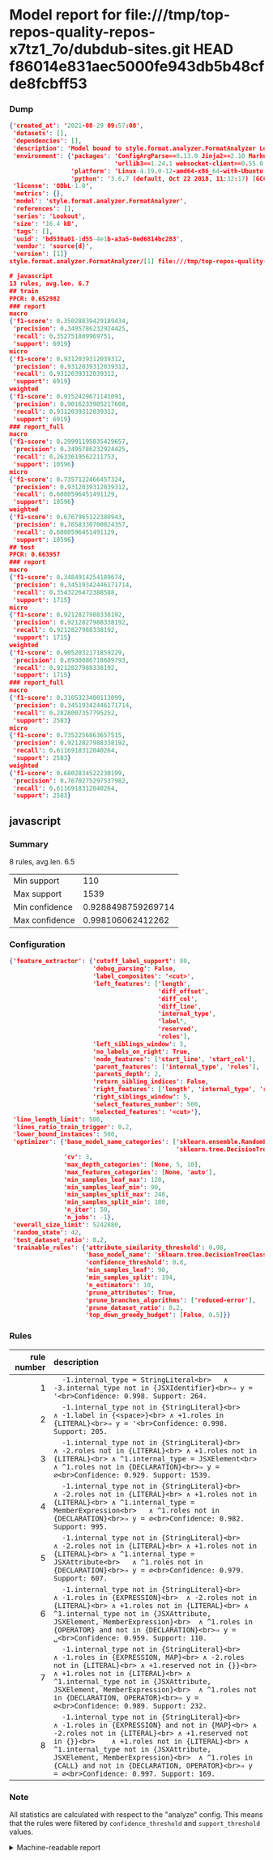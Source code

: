# Model report for file:///tmp/top-repos-quality-repos-x7tz1_7o/dubdub-sites.git HEAD f86014e831aec5000fe943db5b48cfde8fcbff53

### Dump

```json
{'created_at': '2021-08-29 09:57:08',
 'datasets': [],
 'dependencies': [],
 'description': 'Model bound to style.format.analyzer.FormatAnalyzer Lookout analyzer.',
 'environment': {'packages': 'ConfigArgParse==0.13.0 Jinja2==2.10 MarkupSafe==1.1.1 PyStemmer==1.3.0 PyYAML==5.1 Pympler==0.5 SQLAlchemy==1.2.10 SQLAlchemy-Utils==0.33.3 asdf==2.3.2 bblfsh==2.12.7 boto==2.49.0 boto3==1.9.130 botocore==1.12.130 cachetools==2.0.1 certifi==2019.3.9 chardet==3.0.4 clint==0.5.1 docker==3.7.0 docker-pycreds==0.4.0 dulwich==0.19.11 grpcio==1.19.0 grpcio-tools==1.19.0 humanfriendly==4.16.1 humanize==0.5.1 idna==2.8 jmespath==0.9.4 jsonschema==2.6.0 lookout-sdk==0.4.1 lookout-sdk-ml==0.19.0 lookout-style==0.2.0 lz4==2.1.6 modelforge==0.12.1 numpy==1.16.2 packaging==19.0 pandas==0.22.0 pip==19.0.3 protobuf==3.7.0 psycopg2-binary==2.7.5 pygtrie==2.3 pyparsing==2.3.1 python-dateutil==2.8.0 python-igraph==0.7.1.post6 pytz==2019.1 requests==2.21.0 requirements-parser==0.2.0 scikit-learn==0.20.1 scikit-optimize==0.5.2 scipy==1.2.1 semantic-version==2.6.0 setuptools==40.8.0 six==1.12.0 smart-open==1.8.1 sourced-ml==0.8.2 spdx==2.5.0 stringcase==1.2.0 tabulate==0.8.2 tqdm==4.31.1 '
                             'urllib3==1.24.1 websocket-client==0.55.0 xxhash==1.3.0',
                 'platform': 'Linux-4.19.0-12-amd64-x86_64-with-Ubuntu-18.04-bionic',
                 'python': '3.6.7 (default, Oct 22 2018, 11:32:17) [GCC 8.2.0]'},
 'license': 'ODbL-1.0',
 'metrics': {},
 'model': 'style.format.analyzer.FormatAnalyzer',
 'references': [],
 'series': 'Lookout',
 'size': '16.4 kB',
 'tags': [],
 'uuid': 'bd530a01-1d55-4e1b-a3a5-0ed6814bc283',
 'vendor': 'source{d}',
 'version': [1]}
style.format.analyzer.FormatAnalyzer/[1] file:///tmp/top-repos-quality-repos-x7tz1_7o/dubdub-sites.git f86014e831aec5000fe943db5b48cfde8fcbff53

# javascript
13 rules, avg.len. 6.7
## train
PPCR: 0.652982
### report
macro
{'f1-score': 0.35028839429189434,
 'precision': 0.3495786232924425,
 'recall': 0.352751809969751,
 'support': 6919}
micro
{'f1-score': 0.9312039312039312,
 'precision': 0.9312039312039312,
 'recall': 0.9312039312039312,
 'support': 6919}
weighted
{'f1-score': 0.9152429671141091,
 'precision': 0.9016233905217608,
 'recall': 0.9312039312039312,
 'support': 6919}
### report_full
macro
{'f1-score': 0.29991195835429657,
 'precision': 0.3495786232924425,
 'recall': 0.2633619562211753,
 'support': 10596}
micro
{'f1-score': 0.7357122466457324,
 'precision': 0.9312039312039312,
 'recall': 0.6080596451491129,
 'support': 10596}
weighted
{'f1-score': 0.6767965122380943,
 'precision': 0.7658330700024357,
 'recall': 0.6080596451491129,
 'support': 10596}
## test
PPCR: 0.663957
### report
macro
{'f1-score': 0.3484914254189674,
 'precision': 0.34519342446171714,
 'recall': 0.3543226472388588,
 'support': 1715}
micro
{'f1-score': 0.9212827988338192,
 'precision': 0.9212827988338192,
 'recall': 0.9212827988338192,
 'support': 1715}
weighted
{'f1-score': 0.9052032171859229,
 'precision': 0.8930086718609793,
 'recall': 0.9212827988338192,
 'support': 1715}
### report_full
macro
{'f1-score': 0.3105323400113099,
 'precision': 0.34519342446171714,
 'recall': 0.2828007357795252,
 'support': 2583}
micro
{'f1-score': 0.7352256863657515,
 'precision': 0.9212827988338192,
 'recall': 0.6116918312040264,
 'support': 2583}
weighted
{'f1-score': 0.6802834522230199,
 'precision': 0.7670275297537982,
 'recall': 0.6116918312040264,
 'support': 2583}
```

## javascript
### Summary
8 rules, avg.len. 6.5

| | |
|-|-|
|Min support|110|
|Max support|1539|
|Min confidence|0.9288498759269714|
|Max confidence|0.998106062412262|

### Configuration

```json
{'feature_extractor': {'cutoff_label_support': 80,
                       'debug_parsing': False,
                       'label_composites': '<cut>',
                       'left_features': ['length',
                                         'diff_offset',
                                         'diff_col',
                                         'diff_line',
                                         'internal_type',
                                         'label',
                                         'reserved',
                                         'roles'],
                       'left_siblings_window': 5,
                       'no_labels_on_right': True,
                       'node_features': ['start_line', 'start_col'],
                       'parent_features': ['internal_type', 'roles'],
                       'parents_depth': 2,
                       'return_sibling_indices': False,
                       'right_features': ['length', 'internal_type', 'reserved', 'roles'],
                       'right_siblings_window': 5,
                       'select_features_number': 500,
                       'selected_features': '<cut>'},
 'line_length_limit': 500,
 'lines_ratio_train_trigger': 0.2,
 'lower_bound_instances': 500,
 'optimizer': {'base_model_name_categories': ['sklearn.ensemble.RandomForestClassifier',
                                              'sklearn.tree.DecisionTreeClassifier'],
               'cv': 3,
               'max_depth_categories': [None, 5, 10],
               'max_features_categories': [None, 'auto'],
               'min_samples_leaf_max': 120,
               'min_samples_leaf_min': 90,
               'min_samples_split_max': 240,
               'min_samples_split_min': 180,
               'n_iter': 50,
               'n_jobs': -1},
 'overall_size_limit': 5242880,
 'random_state': 42,
 'test_dataset_ratio': 0.2,
 'trainable_rules': {'attribute_similarity_threshold': 0.98,
                     'base_model_name': 'sklearn.tree.DecisionTreeClassifier',
                     'confidence_threshold': 0.8,
                     'min_samples_leaf': 90,
                     'min_samples_split': 194,
                     'n_estimators': 10,
                     'prune_attributes': True,
                     'prune_branches_algorithms': ['reduced-error'],
                     'prune_dataset_ratio': 0.2,
                     'top_down_greedy_budget': [False, 0.5]}}
```

### Rules

| rule number | description |
|----:|:-----|
| 1 | `  -1.internal_type = StringLiteral<br>	∧ -3.internal_type not in {JSXIdentifier}<br>⇒ y = '<br>Confidence: 0.998. Support: 264.` |
| 2 | `  -1.internal_type not in {StringLiteral}<br>	∧ -1.label in {<space>}<br>	∧ +1.roles in {LITERAL}<br>⇒ y = '<br>Confidence: 0.998. Support: 205.` |
| 3 | `  -1.internal_type not in {StringLiteral}<br>	∧ -2.roles not in {LITERAL}<br>	∧ +1.roles not in {LITERAL}<br>	∧ ^1.internal_type = JSXElement<br>	∧ ^1.roles not in {DECLARATION}<br>⇒ y = ∅<br>Confidence: 0.929. Support: 1539.` |
| 4 | `  -1.internal_type not in {StringLiteral}<br>	∧ -2.roles not in {LITERAL}<br>	∧ +1.roles not in {LITERAL}<br>	∧ ^1.internal_type = MemberExpression<br>	∧ ^1.roles not in {DECLARATION}<br>⇒ y = ∅<br>Confidence: 0.982. Support: 995.` |
| 5 | `  -1.internal_type not in {StringLiteral}<br>	∧ -2.roles not in {LITERAL}<br>	∧ +1.roles not in {LITERAL}<br>	∧ ^1.internal_type = JSXAttribute<br>	∧ ^1.roles not in {DECLARATION}<br>⇒ y = ∅<br>Confidence: 0.979. Support: 607.` |
| 6 | `  -1.internal_type not in {StringLiteral}<br>	∧ -1.roles in {EXPRESSION}<br>	∧ -2.roles not in {LITERAL}<br>	∧ +1.roles not in {LITERAL}<br>	∧ ^1.internal_type not in {JSXAttribute, JSXElement, MemberExpression}<br>	∧ ^1.roles in {OPERATOR} and not in {DECLARATION}<br>⇒ y = ␣<br>Confidence: 0.959. Support: 110.` |
| 7 | `  -1.internal_type not in {StringLiteral}<br>	∧ -1.roles in {EXPRESSION, MAP}<br>	∧ -2.roles not in {LITERAL}<br>	∧ +1.reserved not in {}}<br>	∧ +1.roles not in {LITERAL}<br>	∧ ^1.internal_type not in {JSXAttribute, JSXElement, MemberExpression}<br>	∧ ^1.roles not in {DECLARATION, OPERATOR}<br>⇒ y = ∅<br>Confidence: 0.989. Support: 232.` |
| 8 | `  -1.internal_type not in {StringLiteral}<br>	∧ -1.roles in {EXPRESSION} and not in {MAP}<br>	∧ -2.roles not in {LITERAL}<br>	∧ +1.reserved not in {}}<br>	∧ +1.roles not in {LITERAL}<br>	∧ ^1.internal_type not in {JSXAttribute, JSXElement, MemberExpression}<br>	∧ ^1.roles in {CALL} and not in {DECLARATION, OPERATOR}<br>⇒ y = ∅<br>Confidence: 0.997. Support: 169.` |

### Note
All statistics are calculated with respect to the "analyze" config. This means that the rules were filtered by
`confidence_threshold` and `support_threshold` values.

<details>
    <summary>Machine-readable report</summary>
```json
{"javascript": {"avg_rule_len": 6.5, "max_conf": 0.998106062412262, "max_support": 1539, "min_conf": 0.9288498759269714, "min_support": 110, "num_rules": 8}}
```
</details>
